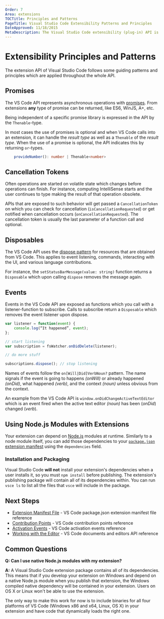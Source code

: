 ```yaml
---
Order: 7
Area: extensions
TOCTitle: Principles and Patterns
PageTitle: Visual Studio Code Extensibility Patterns and Principles
DateApproved: 11/18/2015
MetaDescription: The Visual Studio Code extensibility (plug-in) API is designed around a set of guiding patterns and principles to promote extension consistency, correctness and ease of development.
---
```


# Extensibility Principles and Patterns

The extension API of Visual Studio Code follows some guiding patterns and principles which are applied throughout the whole API. 

## Promises

The VS Code API represents asynchronous operations with [promises](https://developer.mozilla.org/en-US/docs/Web/JavaScript/Reference/Global_Objects/Promise). From extensions __any__ type of promise can be returned, like ES6, WinJS, A+, etc. 

Being independent of a specific promise library is expressed in the API by the `Thenable`-type.

In most cases the use of promises is optional and when VS Code calls into an extension, it can handle the _result type_ as well as a `Thenable` of the _result type_. When the use of a promise is optional, the API indicates this by returning `or`-types.

```typescript
	provideNumber(): number | Thenable<number>
```	

## Cancellation Tokens

Often operations are started on volatile state which changes before operations can finish. For instance, computing IntelliSense starts and the user continues to type making the result of that operation obsolete. 

APIs that are exposed to such behavior will get passed a `CancellationToken` on which you can check for cancellation (`isCancellationRequested`) or get notified when cancellation occurs (`onCancellationRequested`). The cancellation token is usually the last parameter of a function call and optional. 

## Disposables

The VS Code API uses the [dispose pattern](https://en.wikipedia.org/wiki/Dispose_pattern) for resources that are obtained from VS Code. This applies to event listening, commands, interacting with the UI, and various language contributions. 

For instance, the `setStatusBarMessage(value: string)` function returns a `Disposable` which upon calling `dispose` removes the message again.

## Events

Events in the VS Code API are exposed as functions which you call with a listener-function to subscribe. Calls to subscribe return a `Disposable` which removes the event listener upon dispose. 

```javascript
var listener = function(event) {
	console.log(“It happened”, event);
};

// start listening
var subscription = fsWatcher.onDidDelete(listener);

// do more stuff

subscriptions.dispose(); // stop listening
```

Names of events follow the `on[Will|Did]VerbNoun?` pattern. The name signals if the event is going to happens *(onWill)* or already happened *(onDid)*, what happened *(verb)*, and the context *(noun)* unless obvious from the context.

An example from the VS Code API is `window.onDidChangeActiveTextEditor` which is an event fired when the active text editor *(noun)* has been (*onDid*) changed (*verb*).

## Using Node.js Modules with Extensions

Your extension can depend on [Node.js](https://nodejs.org) modules at runtime. Similarly to a node module itself, you can add those dependencies to your [`package.json` extension manifest](/docs/extensionAPI/extension-manifest.md) using the `dependencies` field.

### Installation and Packaging

Visual Studio Code **will not** install your extension's dependencies when a user installs it, so you must `npm install` before publishing. The extension's publishing package will contain all of its dependencies within. You can run `vsce ls` to list all the files that `vsce` will include in the package.

## Next Steps

* [Extension Manifest File](/docs/extensionAPI/extension-manifest.md) - VS Code package.json extension manifest file reference
* [Contribution Points](/docs/extensionAPI/extension-points.md) - VS Code contribution points reference
* [Activation Events](/docs/extensionAPI/activation-events.md) - VS Code activation events reference
* [Working with the Editor](/docs/extensionAPI/documents-and-editors.md) - VS Code documents and editors API reference

## Common Questions

**Q: Can I use native Node.js modules with my extension?**

**A:** A Visual Studio Code extension package contains all of its dependencies. This means that if you develop your extension on Windows and depend on a native Node.js module when you publish that extension, the Windows compiled native dependency will be contained in your extension. Users on OS X or Linux won't be able to use the extension.

The only way to make this work for now is to include binaries for all four platforms of VS Code (Windows x86 and x64, Linux, OS X) in your extension and have code that dynamically loads the right one.


